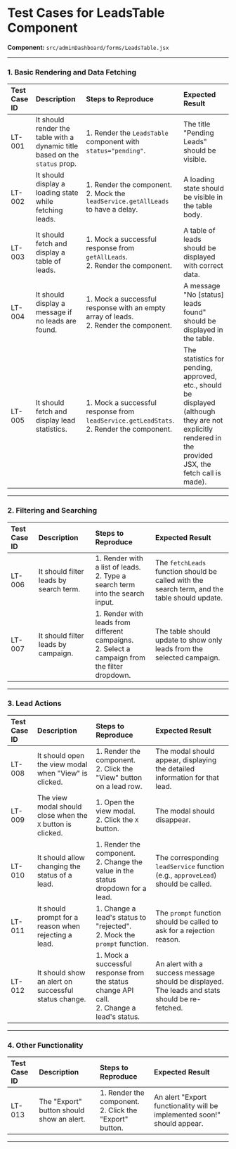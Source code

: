 
# Test Cases for LeadsTable Component

**Component:** `src/adminDashboard/forms/LeadsTable.jsx`

---

### 1. Basic Rendering and Data Fetching

| Test Case ID | Description | Steps to Reproduce | Expected Result |
| :--- | :--- | :--- | :--- |
| LT-001 | It should render the table with a dynamic title based on the `status` prop. | 1. Render the `LeadsTable` component with `status="pending"`. | The title "Pending Leads" should be visible. |
| LT-002 | It should display a loading state while fetching leads. | 1. Render the component. <br> 2. Mock the `leadService.getAllLeads` to have a delay. | A loading state should be visible in the table body. |
| LT-003 | It should fetch and display a table of leads. | 1. Mock a successful response from `getAllLeads`. <br> 2. Render the component. | A table of leads should be displayed with correct data. |
| LT-004 | It should display a message if no leads are found. | 1. Mock a successful response with an empty array of leads. <br> 2. Render the component. | A message "No [status] leads found" should be displayed in the table. |
| LT-005 | It should fetch and display lead statistics. | 1. Mock a successful response from `leadService.getLeadStats`. <br> 2. Render the component. | The statistics for pending, approved, etc., should be displayed (although they are not explicitly rendered in the provided JSX, the fetch call is made). |

---

### 2. Filtering and Searching

| Test Case ID | Description | Steps to Reproduce | Expected Result |
| :--- | :--- | :--- | :--- |
| LT-006 | It should filter leads by search term. | 1. Render with a list of leads. <br> 2. Type a search term into the search input. | The `fetchLeads` function should be called with the search term, and the table should update. |
| LT-007 | It should filter leads by campaign. | 1. Render with leads from different campaigns. <br> 2. Select a campaign from the filter dropdown. | The table should update to show only leads from the selected campaign. |

---

### 3. Lead Actions

| Test Case ID | Description | Steps to Reproduce | Expected Result |
| :--- | :--- | :--- | :--- |
| LT-008 | It should open the view modal when "View" is clicked. | 1. Render the component. <br> 2. Click the "View" button on a lead row. | The modal should appear, displaying the detailed information for that lead. |
| LT-009 | The view modal should close when the `X` button is clicked. | 1. Open the view modal. <br> 2. Click the `X` button. | The modal should disappear. |
| LT-010 | It should allow changing the status of a lead. | 1. Render the component. <br> 2. Change the value in the status dropdown for a lead. | The corresponding `leadService` function (e.g., `approveLead`) should be called. |
| LT-011 | It should prompt for a reason when rejecting a lead. | 1. Change a lead's status to "rejected". <br> 2. Mock the `prompt` function. | The `prompt` function should be called to ask for a rejection reason. |
| LT-012 | It should show an alert on successful status change. | 1. Mock a successful response from the status change API call. <br> 2. Change a lead's status. | An alert with a success message should be displayed. The leads and stats should be re-fetched. |

---

### 4. Other Functionality

| Test Case ID | Description | Steps to Reproduce | Expected Result |
| :--- | :--- | :--- | :--- |
| LT-013 | The "Export" button should show an alert. | 1. Render the component. <br> 2. Click the "Export" button. | An alert "Export functionality will be implemented soon!" should appear. |

---
